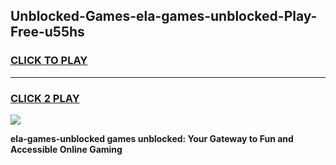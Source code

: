 
## Unblocked-Games-ela-games-unblocked-Play-Free-u55hs
<h3>
<a href="https://premium76.site?title=ela-games-unblocked&ref=18A1">CLICK TO PLAY</a></h3>
<hr>

<h3>
<a href="https://premium76.site?title=ela-games-unblocked&ref=18A1">CLICK 2 PLAY</a>
  
</h3>

<a href="https://premium76.site?title=ela-games-unblocked&ref=18A1"><img src="https://clearcache.store/games.png"></a>


**ela-games-unblocked games unblocked: Your Gateway to Fun and Accessible Online Gaming**
